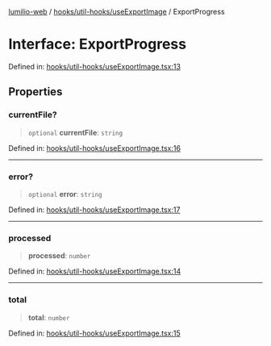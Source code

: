 [lumilio-web](../../../../modules.md) / [hooks/util-hooks/useExportImage](../index.md) / ExportProgress

# Interface: ExportProgress

Defined in: [hooks/util-hooks/useExportImage.tsx:13](https://github.com/EdwinZhanCN/Lumilio-Photos/blob/5a9be158f2088be7556fada16832ccc8d88ac157/web/src/hooks/util-hooks/useExportImage.tsx#L13)

## Properties

### currentFile?

> `optional` **currentFile**: `string`

Defined in: [hooks/util-hooks/useExportImage.tsx:16](https://github.com/EdwinZhanCN/Lumilio-Photos/blob/5a9be158f2088be7556fada16832ccc8d88ac157/web/src/hooks/util-hooks/useExportImage.tsx#L16)

***

### error?

> `optional` **error**: `string`

Defined in: [hooks/util-hooks/useExportImage.tsx:17](https://github.com/EdwinZhanCN/Lumilio-Photos/blob/5a9be158f2088be7556fada16832ccc8d88ac157/web/src/hooks/util-hooks/useExportImage.tsx#L17)

***

### processed

> **processed**: `number`

Defined in: [hooks/util-hooks/useExportImage.tsx:14](https://github.com/EdwinZhanCN/Lumilio-Photos/blob/5a9be158f2088be7556fada16832ccc8d88ac157/web/src/hooks/util-hooks/useExportImage.tsx#L14)

***

### total

> **total**: `number`

Defined in: [hooks/util-hooks/useExportImage.tsx:15](https://github.com/EdwinZhanCN/Lumilio-Photos/blob/5a9be158f2088be7556fada16832ccc8d88ac157/web/src/hooks/util-hooks/useExportImage.tsx#L15)
